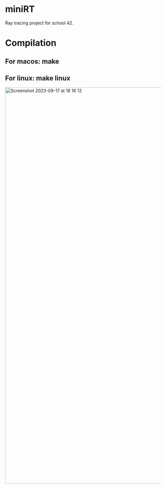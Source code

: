 # miniRT
Ray tracing project for school 42.
# Compilation
## For macos: make
## For linux: make linux
<img width="1276" alt="Screenshot 2023-09-17 at 18 16 12" src="https://github.com/Standlc/miniRT/assets/92372490/6656af51-04ff-4374-a731-12a509f3ec26">
